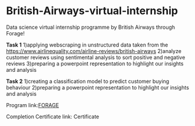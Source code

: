 # British-Airways-virtual-internship
Data science virtual internship programme by British Airways through Forage!

**Task 1**
1)applying webscraping in unstructured data taken from the https://www.airlinequality.com/airline-reviews/british-airways
2)analyze customer reviews using sentimental analysis to sort positive and negative reviews
3)preparing a powerpoint representation to highlight our insights and analysis

**Task 2**
1)creating a classification model to predict customer buying behaviour
2)preparing a powerpoint representation to highlight our insights and analysis


Program link:[FORAGE](https://www.theforage.com/virtual-internships/prototype/NjynCWzGSaWXQCxSX/Data-Science?ref=87jnjsrQEx6guHcaq)

Completion Certificate link: Certificate

